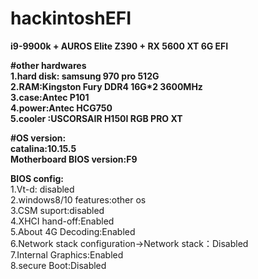 # hackintoshEFI<br/>
**i9-9900k + AUROS Elite Z390 + RX 5600 XT 6G EFI**<br/>

**#other hardwares**<br/>
**1.hard disk: samsung 970 pro 512G**<br/>
**2.RAM:Kingston Fury DDR4 16G*2 3600MHz**<br/>
**3.case:Antec P101**<br/>
**4.power:Antec HCG750**<br/>
**5.cooler :USCORSAIR H150I RGB PRO XT**<br/>


**#OS version:**<br/>
**catalina:10.15.5**<br/>
**Motherboard BIOS version:F9**<br/>

**BIOS config:**<br/>
1.Vt-d: disabled<br/>
2.windows8/10 features:other os<br/>
3.CSM suport:disabled<br/>
4.XHCI hand-off:Enabled<br/>
5.About 4G Decoding:Enabled<br/>
6.Network stack configuration->Network stack：Disabled<br/>
7.Internal Graphics:Enabled<br/>
8.secure Boot:Disabled<br/>
